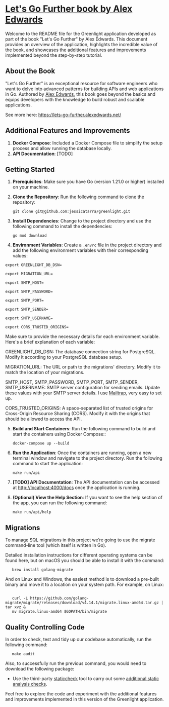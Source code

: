 # [Let's Go Further book by Alex Edwards](https://lets-go-further.alexedwards.net/)

Welcome to the README file for the Greenlight application developed as part of the book "Let's Go Further" by Alex Edwards. This document provides an overview of the application, highlights the incredible value of the book, and showcases the additional features and improvements implemented beyond the step-by-step tutorial.

## About the Book

"Let's Go Further" is an exceptional resource for software engineers who want to delve into advanced patterns for building APIs and web applications in Go. Authored by [Alex Edwards](https://www.alexedwards.net/), this book goes beyond the basics and equips developers with the knowledge to build robust and scalable applications.

See more here: https://lets-go-further.alexedwards.net/

## Additional Features and Improvements


1. **Docker Compose**: Included a Docker Compose file to simplify the setup process and allow running the database locally. 
2. **API Documentation**: [TODO]


## Getting Started

1. **Prerequisites**: Make sure you have Go (version 1.21.0 or higher) installed on your machine.
2. **Clone the Repository**: Run the following command to clone the repository:

    ```shell
    git clone git@github.com:jessicatarra/greenlight.git
    ```

3. **Install Dependencies**: Change to the project directory and use the following command to install the dependencies:

    ```shell
    go mod download
    ```

4. **Environment Variables**: Create a `.envrc` file in the project directory and add the following environment variables with their corresponding values:

```
export GREENLIGHT_DB_DSN=

export MIGRATION_URL=

export SMTP_HOST=

export SMTP_PASSWORD=

export SMTP_PORT=

export SMTP_SENDER=

export SMTP_USERNAME=

export CORS_TRUSTED_ORIGINS=

```

Make sure to provide the necessary details for each environment variable. Here's a brief explanation of each variable:

GREENLIGHT_DB_DSN: The database connection string for PostgreSQL. Modify it according to your PostgreSQL database setup.

MIGRATION_URL: The URL or path to the migrations' directory. Modify it to match the location of your migrations.

SMTP_HOST, SMTP_PASSWORD, SMTP_PORT, SMTP_SENDER, SMTP_USERNAME: SMTP server configuration for sending emails. Update these values with your SMTP server details. I use [Mailtrap](https://mailtrap.io/), very easy to set up.

CORS_TRUSTED_ORIGINS: A space-separated list of trusted origins for Cross-Origin Resource Sharing (CORS). Modify it with the origins that should be allowed to access the API.

5. **Build and Start Containers**: Run the following command to build and start the containers using Docker Compose::

    ```shell
    docker-compose up --build
    ```
   
6. **Run the Application**:  Once the containers are running, open a new terminal window and navigate to the project directory. Run the following command to start the application:

    ```shell
    make run/api
    ```

7. **[TODO] API Documentation**: The API documentation can be accessed at [http://localhost:4000/docs](http://localhost:8080/docs) once the application is running.

8. **(Optional) View the Help Section**: If you want to see the help section of the app, you can run the following command:

    ```shell
   make run/api/help
    ```

## Migrations

To manage SQL migrations in this project we’re going to use the migrate command-line tool (which itself is written in Go).

Detailed installation instructions for different operating systems can be found here, but on macOS you should be able to install it with the command:

   ```shell
      brew install golang-migrate
   ```
And on Linux and Windows, the easiest method is to download a pre-built binary and move it to a location on your system path. For example, on Linux:

```shell

   curl -L https://github.com/golang-migrate/migrate/releases/download/v4.14.1/migrate.linux-amd64.tar.gz | tar xvz &
   mv migrate.linux-amd64 $GOPATH/bin/migrate

```

## Quality Controlling Code

In order to check, test and tidy up our codebase automatically, run the following command:

```shell
   make audit
```

Also, to successfully run the previous command, you would need to download the following package:

- Use the third-party [staticcheck](https://staticcheck.io/) tool to carry out some [additional static analysis checks](https://staticcheck.dev/docs/checks).


Feel free to explore the code and experiment with the additional features and improvements implemented in this version of the Greenlight application.